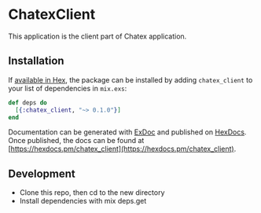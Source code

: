 # ChatexClient

This application is the client part of Chatex application.

## Installation

If [available in Hex](https://hex.pm/docs/publish), the package can be installed
by adding `chatex_client` to your list of dependencies in `mix.exs`:

```elixir
def deps do
  [{:chatex_client, "~> 0.1.0"}]
end
```

Documentation can be generated with [ExDoc](https://github.com/elixir-lang/ex_doc)
and published on [HexDocs](https://hexdocs.pm). Once published, the docs can
be found at [https://hexdocs.pm/chatex_client](https://hexdocs.pm/chatex_client).

## Development 

* Clone this repo, then cd to the new directory
* Install dependencies with mix deps.get